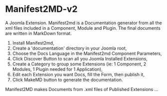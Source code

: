 # Manifest2MD-v2
A Joomla Extension. Manifest2md is a Documentation generator from all the xml files included in a Component, Module and Plugin.
The final documents are written in MarkDown format.

1) Install Manifest2md,
2) Create a 'documentation' directory in your Joomla root,
3) Choose the Docs Language in the Manifest2md Component Parameters,
4) Click Discover Button to scan all you Joomla Installed Extensions,
5) Create a Category to group some Extensions (ie: 1 Component, 2 Modules, 1 Plugin needed for 1 Application),
6) Edit each Extension you want Docs, fill the Form, then publish it,
7) Click MakeMD button to generate the documentation.

Manifest2MD makes Documents from .xml files of Published Extensions ...
